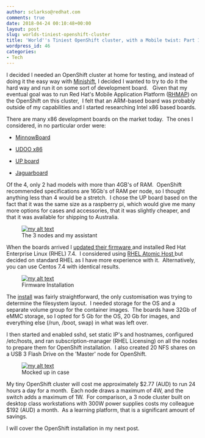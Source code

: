 ```yaml
---
author: sclarkso@redhat.com
comments: true
date: 2018-04-24 00:10:48+00:00
layout: post
slug: worlds-tiniest-openshift-cluster
title: 'World''s Tiniest OpenShift cluster, with a Mobile twist: Part 1'
wordpress_id: 46
categories:
- Tech
---
```


I decided I needed an OpenShift cluster at home for testing, and instead of doing it the easy way with [Minishift](https://docs.openshift.org/latest/minishift/index.html), I decided I wanted to try to do it the hard way and run it on some sort of development board.   Given that my eventual goal was to run Red Hat's Mobile Application Platform ([RHMAP](https://www.redhat.com/en/technologies/mobile/application-platform)) on the OpenShift on this cluster,  I felt that an ARM-based board was probably outside of my capabilities and I started researching Intel x86 based boards.

There are many x86 development boards on the market today.  The ones I considered, in no particular order were:




  * [MinnowBoard](https://minnowboard.org/)


  * [UDOO x86](https://www.udoo.org/udoo-x86/)


  * [UP board](http://www.up-board.org/)


  * [Jaguarboard](http://www.jaguarboard.org/)


Of the 4, only 2 had models with more than 4GB's of RAM.  OpenShift recommended specifications are 16Gb's of RAM per node, so I thought anything less than 4 would be a stretch.  I chose the UP board based on the fact that it was the same size as a raspberry pi, which would give me many more options for cases and accessories, that it was slightly cheaper, and that it was available for shipping to Australia.

<figure>
  <a href="{{site.url}}/assets/images/20180424_083037.jpg"><img src="{{site.url}}/assets/images/20180424_083037.jpg" alt="my alt text"/></a>
  <figcaption>The 3 nodes and my assistant</figcaption>
</figure>

When the boards arrived I [updated their firmware ](https://wiki.up-community.org/Bios_Update)and installed Red Hat Enterprise Linux (RHEL) 7.4.  I considered using [RHEL Atomic Host ](https://www.redhat.com/en/resources/enterprise-linux-atomic-host-datasheet)but decided on standard RHEL as I have more experience with it.  Alternatively, you can use Centos 7.4 with identical results.

<figure>
  <a href="{{site.url}}/assets/images/screen-shot-2018-04-24-at-10-04-27-am.png"><img src="{{site.url}}/assets/images/screen-shot-2018-04-24-at-10-04-27-am.png" alt="my alt text"/></a>
  <figcaption>Firmware Installation</figcaption>
</figure>

The [install](https://access.redhat.com/documentation/en-us/red_hat_enterprise_linux/7/html/installation_guide/index) was fairly straightforward, the only customisation was trying to determine the filesystem layout.  I needed storage for the OS and a separate volume group for the container images.  The boards have 32Gb of eMMC storage, so I opted for 5 Gb for the OS, 20 Gb for images, and everything else (/run, /boot, swap) in what was left over.

I then started and enabled sshd, set static IP's and hostnames, configured /etc/hosts, and ran subscription-manager (RHEL Licensing) on all the nodes to prepare them for OpenShift installation.  I also created 20 NFS shares on a USB 3 Flash Drive on the 'Master' node for OpenShift.

<figure>
  <a href="{{site.url}}/assets/images/20180420_095502.jpg"><img src="{{site.url}}/assets/images/20180420_095502.jpg" alt="my alt text"/></a>
  <figcaption>Mocked up in case</figcaption>
</figure>

My tiny OpenShift cluster will cost me approximately $2.77 (AUD) to run 24 hours a day for a month.  Each node draws a maximum of 4W, and the switch adds a maximum of 1W.  For comparison, a 3 node cluster built on desktop class workstations with 300W power supplies costs my colleague $192 (AUD) a month.  As a learning platform, that is a significant amount of savings.

I will cover the OpenShift installation in my next post.
